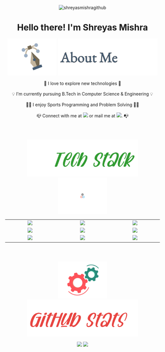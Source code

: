 <p align="center"> <img src="https://komarev.com/ghpvc/?username=shreyasmishragithub&label=Profile%20views&color=0e75b6&style=flat" alt="shreyasmishragithub" /> </p>
<h1 align ="center">
Hello there! I'm Shreyas Mishra 
</h1>

<p align = "center"> 
<img src="https://github.com/shreyasmishragithub/shreyasmishragithub/blob/main/pen-doretti-nicholas-dribble.gif" height="120em" />
<img src="https://github.com/shreyasmishragithub/shreyasmishragithub/blob/main/AboutMe-light.png" height="120em" />
</p>

<p align = "center">
🔭 I love to explore new technologies 🔭
<br>
<br>
💡 I'm currently pursuing B.Tech in Computer Science & Engineering 💡
<br>
<br>
👨‍💻 I enjoy Sports Programming and Problem Solving 👨‍💻
<br>
<br>
📪 Connect with me at <a href = "https://www.linkedin.com/in/shreyas-mishra-686aa3197/"><img src="https://img.shields.io/badge/-Shreyas%20Mishra-0077B5?style=flat&logo=Linkedin&logoColor=white"/></a> or mail me at <a href = "mailto:shreyasmishra12345@gmail.com"><img src="https://img.shields.io/badge/shreyasmishra12345@gmail.com-D14836?style=flat&logo=Gmail&logoColor=white"/></a>. 📭


</p>

<br>
<br>

<p align = "center">
  <img src="https://github.com/shreyasmishragithub/shreyasmishragithub/blob/main/Tech-stack-light-0x01.jpg" height="120em" />
  <img src="https://github.com/shreyasmishragithub/shreyasmishragithub/blob/main/resp-dribble.gif" height="120em" />
</p>

<div align = "center" style = "table-layout:fixed;">
  <table>
    <col width="200em" />
    <col width="220em" />
    <col width="200em" />
    <tr>
      <td align="center"> <img src = "https://img.shields.io/badge/-C++-white?style=flat&logo=C%2B%2B&logoColor=00599C" \> </td>
      <td align="center"> <img src = "https://img.shields.io/badge/-C-white?style=flat&logo=C&logoColor=A8B9CC" \> </td>
      <td align="center"> <img src = "https://img.shields.io/badge/-Python3-white?style=flat&logo=python" \> </td>
    </tr>
    <tr>
      <td align="center"> <img src = "https://img.shields.io/badge/-HTML5-white?style=flat&logo=HTML5" \> </td>
      <td align="center"> <img src = "https://img.shields.io/badge/-CSS3-white?style=flat&logo=CSS3&logoColor=1572B6" \> </td>
      <td align="center"> <img src = "https://img.shields.io/badge/-JavaScript-white?style=flat&logo=javascript" \> </td>
    </tr>
    <tr>
      <td align="center"> <img src = "https://img.shields.io/badge/-Git-white?style=flat&logo=git" \> </td>
      <td align="center"> <img src = "https://img.shields.io/badge/-Sublime%20Text%203-white?style=flat&logo=sublimetext" \> </td>
      <td align="center"> <img src = "https://img.shields.io/badge/-VS%20Code-white?style=flat&logo=visual-studio-code&logoColor=007ACC" \> </td>
    </tr>
  </table>
</div>

<br>
<br>

<p align = "center"> 
  <img src="https://github.com/shreyasmishragithub/shreyasmishragithub/blob/main/motion-doretti-nicolas-dribble.gif" height="120em" />
  <img src="https://github.com/shreyasmishragithub/shreyasmishragithub/blob/main/Github-stats-light-0x01.jpg" height="120em" />
</p>


<p align = "center">
  <img height="150em" src="https://github-readme-stats-eight-theta.vercel.app/api?username=shreyasmishragithub&show_icons=true&theme=buefy&include_all_commits=true&count_private=true"/>
  <img height = "150em" src="https://github-readme-stats-eight-theta.vercel.app/api/top-langs/?username=shreyasmishragithub&hide=Jupyter%20Notebook&layout=compact&langs_count=7&theme=buefy"/>
</p>

<br>
<br>
